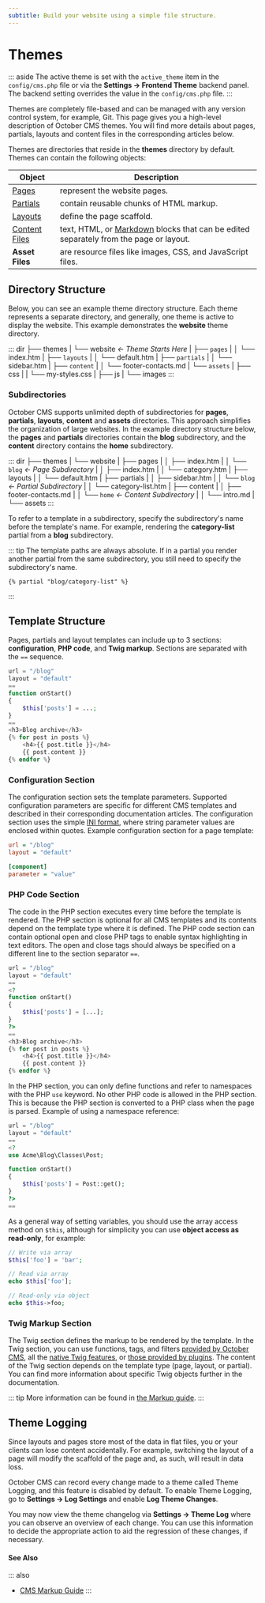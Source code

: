 ```yaml
---
subtitle: Build your website using a simple file structure.
---
```

# Themes

::: aside
The active theme is set with the `active_theme` item in the `config/cms.php` file or via the  **Settings → Frontend Theme** backend panel. The backend setting overrides the value in the `config/cms.php` file.
:::

Themes are completely file-based and can be managed with any version control system, for example, Git. This page gives you a high-level description of October CMS themes. You will find more details about pages, partials, layouts and content files in the corresponding articles below.

Themes are directories that reside in the **themes** directory by default. Themes can contain the following objects:

Object | Description
------------- | -------------
[Pages](./pages.md) | represent the website pages.
[Partials](./partials.md) | contain reusable chunks of HTML markup.
[Layouts](./layouts.md) | define the page scaffold.
[Content Files](./content.md) | text, HTML, or [Markdown](http://daringfireball.net/projects/markdown/syntax) blocks that can be edited separately from the page or layout.
**Asset Files** | are resource files like images, CSS, and JavaScript files.

## Directory Structure

Below, you can see an example theme directory structure. Each theme represents a separate directory, and generally, one theme is active to display the website. This example demonstrates the **website** theme directory.

::: dir
├── themes
|   └── website  _← Theme Starts Here_
|       ├── `pages`
|       │   └── index.htm
|       ├── `layouts`
|       │   └── default.htm
|       ├── `partials`
|       │   └── sidebar.htm
|       ├── `content`
|       │   └── footer-contacts.md
|       └── `assets`
|           ├── css
|           |   └── my-styles.css
|           ├── js
|           └── images
:::

### Subdirectories

October CMS supports unlimited depth of subdirectories for **pages**, **partials**, **layouts**, **content** and **assets** directories. This approach simplifies the organization of large websites. In the example directory structure below, the **pages** and **partials** directories contain the **blog** subdirectory, and the **content** directory contains the **home** subdirectory.

::: dir
├── themes
|   └── website
|       ├── pages
|       │   ├── index.htm
|       │   └── `blog`  _← Page Subdirectory_
|       │       ├── index.htm
|       │       └── category.htm
|       ├── layouts
|       │   └── default.htm
|       ├── partials
|       │   ├── sidebar.htm
|       │   └── `blog`  _← Partial Subdirectory_
|       │       └── category-list.htm
|       ├── content
|       │   ├── footer-contacts.md
|       │   └── `home`  _← Content Subdirectory_
|       │       └── intro.md
|       └── assets
:::

To refer to a template in a subdirectory, specify the subdirectory's name before the template's name. For example, rendering the **category-list** partial from a **blog** subdirectory.

::: tip
The template paths are always absolute. If in a partial you render another partial from the same subdirectory, you still need to specify the subdirectory's name.

```twig
{% partial "blog/category-list" %}
```
:::

## Template Structure

Pages, partials and layout templates can include up to 3 sections: **configuration**, **PHP code**, and **Twig markup**. Sections are separated with the `==` sequence.

```php
url = "/blog"
layout = "default"
==
function onStart()
{
    $this['posts'] = ...;
}
==
<h3>Blog archive</h3>
{% for post in posts %}
    <h4>{{ post.title }}</h4>
    {{ post.content }}
{% endfor %}
```

### Configuration Section

The configuration section sets the template parameters. Supported configuration parameters are specific for different CMS templates and described in their corresponding documentation articles. The configuration section uses the simple [INI format](http://en.wikipedia.org/wiki/INI_file), where string parameter values are enclosed within quotes. Example configuration section for a page template:

```ini
url = "/blog"
layout = "default"

[component]
parameter = "value"
```

### PHP Code Section

The code in the PHP section executes every time before the template is rendered. The PHP section is optional for all CMS templates and its contents depend on the template type where it is defined. The PHP code section can contain optional open and close PHP tags to enable syntax highlighting in text editors. The open and close tags should always be specified on a different line to the section separator `==`.

```php
url = "/blog"
layout = "default"
==
<?
function onStart()
{
    $this['posts'] = [...];
}
?>
==
<h3>Blog archive</h3>
{% for post in posts %}
    <h4>{{ post.title }}</h4>
    {{ post.content }}
{% endfor %}
```

In the PHP section, you can only define functions and refer to namespaces with the PHP `use` keyword. No other PHP code is allowed in the PHP section. This is because the PHP section is converted to a PHP class when the page is parsed. Example of using a namespace reference:

```php
url = "/blog"
layout = "default"
==
<?
use Acme\Blog\Classes\Post;

function onStart()
{
    $this['posts'] = Post::get();
}
?>
==
```

As a general way of setting variables, you should use the array access method on `$this`, although for simplicity you can use **object access as read-only**, for example:

```php
// Write via array
$this['foo'] = 'bar';

// Read via array
echo $this['foo'];

// Read-only via object
echo $this->foo;
```

### Twig Markup Section

The Twig section defines the markup to be rendered by the template. In the Twig section, you can use functions, tags, and filters [provided by October CMS](../../markup/templating.md), all the [native Twig features](https://twig.symfony.com/doc/), or [those provided by plugins](../../extend/twig-tags.md). The content of the Twig section depends on the template type (page, layout, or partial). You can find more information about specific Twig objects further in the documentation.

::: tip
More information can be found in [the Markup guide](../../markup/templating.md).
:::

## Theme Logging

Since layouts and pages store most of the data in flat files, you or your clients can lose content accidentally. For example, switching the layout of a page will modify the scaffold of the page and, as such, will result in data loss.

October CMS can record every change made to a theme called Theme Logging, and this feature is disabled by default. To enable Theme Logging, go to **Settings → Log Settings** and enable **Log Theme Changes**.

You may now view the theme changelog via **Settings → Theme Log** where you can observe an overview of each change. You can use this information to decide the appropriate action to aid the regression of these changes, if necessary.

#### See Also

::: also
* [CMS Markup Guide](../../markup/templating.md)
:::
